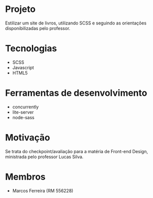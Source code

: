# Projeto

Estilizar um site de livros, utilizando SCSS e seguindo as orientaçôes disponibilizadas pelo professor.

# Tecnologias

- SCSS
- Javascript
- HTML5

# Ferramentas de desenvolvimento
- concurrently
- lite-server
- node-sass

# Motivação

Se trata do checkpoint/avaliação para a matéria de Front-end Design, ministrada pelo professor Lucas Silva.

# Membros

- Marcos Ferreira (RM 556228)